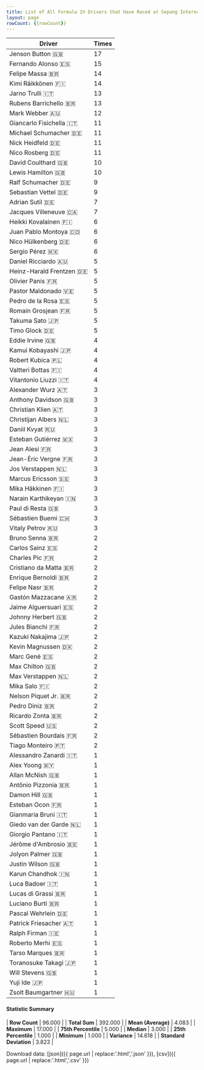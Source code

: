 ```yaml
---
title: List of All Formula 1® Drivers that Have Raced at Sepang International Circuit
layout: page
rowCount: {{rowCount}}
---
```


| Driver | Times |
|--|--|
| Jenson Button 🇬🇧 | 17 |
| Fernando Alonso 🇪🇸 | 15 |
| Felipe Massa 🇧🇷 | 14 |
| Kimi Räikkönen 🇫🇮 | 14 |
| Jarno Trulli 🇮🇹 | 13 |
| Rubens Barrichello 🇧🇷 | 13 |
| Mark Webber 🇦🇺 | 12 |
| Giancarlo Fisichella 🇮🇹 | 11 |
| Michael Schumacher 🇩🇪 | 11 |
| Nick Heidfeld 🇩🇪 | 11 |
| Nico Rosberg 🇩🇪 | 11 |
| David Coulthard 🇬🇧 | 10 |
| Lewis Hamilton 🇬🇧 | 10 |
| Ralf Schumacher 🇩🇪 | 9 |
| Sebastian Vettel 🇩🇪 | 9 |
| Adrian Sutil 🇩🇪 | 7 |
| Jacques Villeneuve 🇨🇦 | 7 |
| Heikki Kovalainen 🇫🇮 | 6 |
| Juan Pablo Montoya 🇨🇴 | 6 |
| Nico Hülkenberg 🇩🇪 | 6 |
| Sergio Pérez 🇲🇽 | 6 |
| Daniel Ricciardo 🇦🇺 | 5 |
| Heinz-Harald Frentzen 🇩🇪 | 5 |
| Olivier Panis 🇫🇷 | 5 |
| Pastor Maldonado 🇻🇪 | 5 |
| Pedro de la Rosa 🇪🇸 | 5 |
| Romain Grosjean 🇫🇷 | 5 |
| Takuma Sato 🇯🇵 | 5 |
| Timo Glock 🇩🇪 | 5 |
| Eddie Irvine 🇬🇧 | 4 |
| Kamui Kobayashi 🇯🇵 | 4 |
| Robert Kubica 🇵🇱 | 4 |
| Valtteri Bottas 🇫🇮 | 4 |
| Vitantonio Liuzzi 🇮🇹 | 4 |
| Alexander Wurz 🇦🇹 | 3 |
| Anthony Davidson 🇬🇧 | 3 |
| Christian Klien 🇦🇹 | 3 |
| Christijan Albers 🇳🇱 | 3 |
| Daniil Kvyat 🇷🇺 | 3 |
| Esteban Gutiérrez 🇲🇽 | 3 |
| Jean Alesi 🇫🇷 | 3 |
| Jean-Éric Vergne 🇫🇷 | 3 |
| Jos Verstappen 🇳🇱 | 3 |
| Marcus Ericsson 🇸🇪 | 3 |
| Mika Häkkinen 🇫🇮 | 3 |
| Narain Karthikeyan 🇮🇳 | 3 |
| Paul di Resta 🇬🇧 | 3 |
| Sébastien Buemi 🇨🇭 | 3 |
| Vitaly Petrov 🇷🇺 | 3 |
| Bruno Senna 🇧🇷 | 2 |
| Carlos Sainz 🇪🇸 | 2 |
| Charles Pic 🇫🇷 | 2 |
| Cristiano da Matta 🇧🇷 | 2 |
| Enrique Bernoldi 🇧🇷 | 2 |
| Felipe Nasr 🇧🇷 | 2 |
| Gastón Mazzacane 🇦🇷 | 2 |
| Jaime Alguersuari 🇪🇸 | 2 |
| Johnny Herbert 🇬🇧 | 2 |
| Jules Bianchi 🇫🇷 | 2 |
| Kazuki Nakajima 🇯🇵 | 2 |
| Kevin Magnussen 🇩🇰 | 2 |
| Marc Gené 🇪🇸 | 2 |
| Max Chilton 🇬🇧 | 2 |
| Max Verstappen 🇳🇱 | 2 |
| Mika Salo 🇫🇮 | 2 |
| Nelson Piquet Jr. 🇧🇷 | 2 |
| Pedro Diniz 🇧🇷 | 2 |
| Ricardo Zonta 🇧🇷 | 2 |
| Scott Speed 🇺🇸 | 2 |
| Sébastien Bourdais 🇫🇷 | 2 |
| Tiago Monteiro 🇵🇹 | 2 |
| Alessandro Zanardi 🇮🇹 | 1 |
| Alex Yoong 🇲🇾 | 1 |
| Allan McNish 🇬🇧 | 1 |
| Antônio Pizzonia 🇧🇷 | 1 |
| Damon Hill 🇬🇧 | 1 |
| Esteban Ocon 🇫🇷 | 1 |
| Gianmaria Bruni 🇮🇹 | 1 |
| Giedo van der Garde 🇳🇱 | 1 |
| Giorgio Pantano 🇮🇹 | 1 |
| Jérôme d'Ambrosio 🇧🇪 | 1 |
| Jolyon Palmer 🇬🇧 | 1 |
| Justin Wilson 🇬🇧 | 1 |
| Karun Chandhok 🇮🇳 | 1 |
| Luca Badoer 🇮🇹 | 1 |
| Lucas di Grassi 🇧🇷 | 1 |
| Luciano Burti 🇧🇷 | 1 |
| Pascal Wehrlein 🇩🇪 | 1 |
| Patrick Friesacher 🇦🇹 | 1 |
| Ralph Firman 🇮🇪 | 1 |
| Roberto Merhi 🇪🇸 | 1 |
| Tarso Marques 🇧🇷 | 1 |
| Toranosuke Takagi 🇯🇵 | 1 |
| Will Stevens 🇬🇧 | 1 |
| Yuji Ide 🇯🇵 | 1 |
| Zsolt Baumgartner 🇭🇺 | 1 |

#### Statistic Summary

| **Row Count** | 96.000 |
| **Total Sum** | 392.000 |
| **Mean (Average)** | 4.083 |
| **Maximum** | 17.000 |
| **75th Percentile** | 5.000 |
| **Median** | 3.000 |
| **25th Percentile** | 1.000 |
| **Minimum** | 1.000 |
| **Variance** | 14.618 |
| **Standard Deviation** | 3.823 |

Download data: [json]({{ page.url | replace:'.html','.json' }}), [csv]({{ page.url | replace:'.html','.csv' }})
